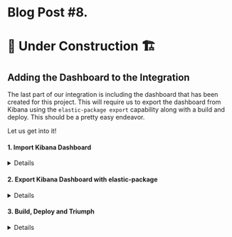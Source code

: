 # Blog Post #8.
# 🚧 Under Construction 🏗️
## Adding the Dashboard to the Integration

The last part of our integration is including the dashboard that has been created for this project. This will require us to export the
dashboard from Kibana using the `elastic-package export` capability along with a build and deploy. This should be a pretty easy endeavor.

Let us get into it!

#### 1. Import Kibana Dashboard
<details>

We will start by importing the dashboard called `Feed Analysis - Integration.ndjson` found [here]() into Kibana.

I have detailed this process in Blog Post #1 in the [Import Kibana Dashboard Section](https://github.com/nicpenning/Elasti-daddy/blob/main/Blog%20Posts/Blog%20Post%20%231.%20Data%20Ingest.md#12-import-kibana-dashboard). The same steps still apply here.

Once the dashboard is imported, move on to the next step to export it.

</details>

#### 2. Export Kibana Dashboard with elastic-package
<details>

Now is the time to export the dashboard by running the `elastic-package export dashboards` command.

⚠️ Note: You may get an error if this is the first time running this command. It will look like something like this:

```bash
napsta@el33t-b00k-1:~/GitHub/Elasti-daddy/Integration/elasti_daddy$ elastic-package export dashboards
Export Kibana dashboards
Error: can't create Kibana client: undefined environment variable: ELASTIC_PACKAGE_KIBANA_HOST. If you have started the Elastic stack using the elastic-package tool, please load stack environment variables using 'eval "$(elastic-package stack shellinit)"' or set their values manually
```

To correct this, we simply run the command `'eval "$(elastic-package stack shellinit)"` which is stated in the error output like so:

```bash
napsta@el33t-b00k-1:~/GitHub/Elasti-daddy/Integration/elasti_daddy$ eval "$(elastic-package stack shellinit)"
Detected shell: bash
```

Now, let us try our export again:

```bash
napsta@el33t-b00k-1:~/GitHub/Elasti-daddy/Integration/elasti_daddy$ elastic-package export dashboards
Export Kibana dashboards
? Which dashboards would you like to export?  [Use arrows to move, space to select, <right> to all, <left> to none, type to filter]
> [ ]  [Elastic Agent] Agent Info (ID: elastic_agent-0600ffa0-6b5e-11ed-98de-67bdecd21824)
  [ ]  [Elastic Agent] Agent metrics (ID: elastic_agent-f47f18cc-9c7d-4278-b2ea-a6dee816d395)
  [ ]  [Elastic Agent] CloudWatch Input Metrics (ID: elastic_agent-a7b5e7a0-cd44-11ed-869d-e7dc1b551cd2)
  [ ]  [Elastic Agent] Input Metrics (ID: elastic_agent-a8192f90-cd3f-11ed-869d-e7dc1b551cd2)
  [ ]  [Elastic Agent] Integrations (ID: elastic_agent-1a4e7280-6b5e-11ed-98de-67bdecd21824)
  [ ]  [Elastic Agent] Overview (ID: elastic_agent-a148dc70-6b3c-11ed-98de-67bdecd21824)
  [ ]  [Elastic Agent] S3 Input Metrics (ID: elastic_agent-77cdb1c0-cd45-11ed-869d-e7dc1b551cd2)
  [ ]  [Elastic Agent] TCP Input Metrics (ID: elastic_agent-7d110ba0-cd45-11ed-869d-e7dc1b551cd2)
  [ ]  [Elastic Agent] UDP Input Metrics (ID: elastic_agent-87ad4330-cd45-11ed-869d-e7dc1b551cd2)
  [ ]  [Elastic Agent] Winlog Input Metrics (ID: elastic_agent-1badd650-d136-11ed-b85f-4be0157fc90c)
  [ ]  [Logs System] New users and groups (ID: system-0d3f2380-fa78-11e6-ae9b-81e5311e8cab)
  [ ]  [Logs System] SSH login attempts (ID: system-5517a150-f9ce-11e6-8115-a7c18106d86a)
  [ ]  [Logs System] Sudo commands (ID: system-277876d0-fa2c-11e6-bbd3-29c986c96e5a)
  [ ]  [Logs System] Syslog dashboard (ID: system-Logs-syslog-dashboard)
  [ ]  [Metrics System] Host overview (ID: system-79ffd6e0-faa0-11e6-947f-177f697178b8)
  [ ]  [Metrics System] Overview (ID: system-Metrics-system-overview)
  [ ]  [System Windows Security] Failed and Blocked Accounts (ID: system-d401ef40-a7d5-11e9-a422-d144027429da)
  [ ]  [System Windows Security] Group Management Events (ID: system-bb858830-f412-11e9-8405-516218e3d268)
  [ ]  [System Windows Security] User Logons (ID: system-bae11b00-9bfc-11ea-87e4-49f31ec44891)
  [ ]  [System Windows Security] User Management Events (ID: system-71f720f0-ff18-11e9-8405-516218e3d268)
  [ ]  [System] Windows Overview (ID: system-Windows-Dashboard)
  [x]  Feed Analysis (ID: 4b9253d0-0aea-11ee-8c83-cf257c04c6b8)
```

Now we are presented with a list of dashboards found in Kibana for export. Use the arrow keys to select the `Feed Analysis` dashboard
byt hitting space bar to select it and hit enter to move on.

```bash
napsta@el33t-b00k-1:~/GitHub/Elasti-daddy/Integration/elasti_daddy$ elastic-package export dashboards
Export Kibana dashboards
? Which dashboards would you like to export?  [Use arrows to move, space to select, <right> to all, <left> to none, type to filter]
...snipped for breveity...
> [x]  Feed Analysis (ID: 4b9253d0-0aea-11ee-8c83-cf257c04c6b8)
```

IF successful, you should see this output:

```bash
napsta@el33t-b00k-1:~/GitHub/Elasti-daddy/Integration/elasti_daddy$ elastic-package export dashboards
Export Kibana dashboards
? Which dashboards would you like to export? Feed Analysis (ID: 4b9253d0-0aea-11ee-8c83-cf257c04c6b8)
Done
```

When this command is executed, the tool will export the dashbaord as a `JSON` file in a new `kibana\dashboard` directory that was created:

```bash
napsta@el33t-b00k-1:~/GitHub/Elasti-daddy/Integration/elasti_daddy$ ls
LICENSE.txt  _dev  changelog.yml  data_stream  docs  img  kibana  manifest.yml
napsta@el33t-b00k-1:~/GitHub/Elasti-daddy/Integration/elasti_daddy$ cd kibana/
napsta@el33t-b00k-1:~/GitHub/Elasti-daddy/Integration/elasti_daddy/kibana$ ls
dashboard
napsta@el33t-b00k-1:~/GitHub/Elasti-daddy/Integration/elasti_daddy/kibana$ cd dashboard/
napsta@el33t-b00k-1:~/GitHub/Elasti-daddy/Integration/elasti_daddy/kibana/dashboard$ ls
elasti_daddy-4b9253d0-0aea-11ee-8c83-cf257c04c6b8.json
```

Now we can move on to build and deploy the package to see if the dashboard is now included in the integration.

</details>


#### 3. Build, Deploy and Triumph
<details>

Finally, let us build and deploy the integration to see if the Dashboard will show up as an asset in Kibana:

```bash
napsta@el33t-b00k-1:~/GitHub/Elasti-daddy/Integration/elasti_daddy/kibana/dashboard$ elastic-package build
Build the package
README.md file rendered: /home/napsta/GitHub/Elasti-daddy/Integration/elasti_daddy/docs/README.md
Package built: /home/napsta/GitHub/Elasti-daddy/build/packages/elasti_daddy-0.0.1.zip
Done
napsta@el33t-b00k-1:~/GitHub/Elasti-daddy/Integration/elasti_daddy/kibana/dashboard$ elastic-package stack up -v -d --services package-registry
...sniped for brevity...

```

Excellent! It appears that our dashboard is showing up in the integration now!

![image](https://github.com/nicpenning/Elasti-daddy/assets/5582679/92a992ca-2c4e-4186-b7f3-5f522c7c3ff1)

The final check is to make sure that the integration actually works. 

![image](https://github.com/nicpenning/Elasti-daddy/assets/5582679/66246134-aa1f-417b-be34-e2d365fdde94)

Take notice that when we go to install, it shows 2 assets (This is likely the ingest pipeine and our new dashboard we bundled with the integration).

![image](https://github.com/nicpenning/Elasti-daddy/assets/5582679/15ee17b4-0fa9-4db8-9945-7f3f157d762d)

It appears that we had an error trying to install, but confusingly enough, it shows that the integration is installed:

![image](https://github.com/nicpenning/Elasti-daddy/assets/5582679/08dd811e-08a9-4d2c-87f3-51df2bb55665)

We will go back to our terminal and run the `elastic-package test` command to see if there are any errors:

```bash
napsta@el33t-b00k-1:~/GitHub/Elasti-daddy/Integration/elasti_daddy$ elastic-package test
Run test suite for the package
Run static tests for the package
--- Test results for package: elasti_daddy - START ---
╭──────────────┬─────────────┬───────────┬──────────────────────────┬────────┬──────────────╮
│ PACKAGE      │ DATA STREAM │ TEST TYPE │ TEST NAME                │ RESULT │ TIME ELAPSED │
├──────────────┼─────────────┼───────────┼──────────────────────────┼────────┼──────────────┤
│ elasti_daddy │ feed_me     │ static    │ Verify sample_event.json │ PASS   │  96.729142ms │
╰──────────────┴─────────────┴───────────┴──────────────────────────┴────────┴──────────────╯
--- Test results for package: elasti_daddy - END   ---
Done
Run system tests for the package
--- Test results for package: elasti_daddy - START ---
No test results
--- Test results for package: elasti_daddy - END   ---
Done
Run asset tests for the package
Error: error running package asset tests: could not complete test run: can't install the package: can't install the package: could not zip-install package; API status code = 500; response body = {"statusCode":500,"error":"Internal Server Error","message":"Migration function for version 7.13.1 threw an error"}
```

So it appears that there is an issue with our dashboard that has something to do with `Migration function for version 7.13.1 threw an error`. It is
possible that there is something in our dashboard causing this issue.

To make sure it wasn't an issue with the `elastic-package` tool. I went ahead and did an upgrade to the latest verision, however, that did not
resolve the problem.

```bash
napsta@el33t-b00k-1:~$ wget https://github.com/elastic/elastic-package/releases/download/v0.84.0/elastic-package_0.84.0_linux_amd64.tar.gz
--2023-07-15 22:03:39--  https://github.com/elastic/elastic-package/releases/download/v0.84.0/elastic-package_0.84.0_linux_amd64.tar.gz
Resolving github.com (github.com)... 140.82.113.3
Connecting to github.com (github.com)|140.82.113.3|:443... connected.
HTTP request sent, awaiting response... 302 Found
Location: https://objects.githubusercontent.com/github-production-release-asset-2e65be/269612753/59ece508-1b44-496c-a595-a29e1acdacd9?X-Amz-Algorithm=AWS4-HMAC-SHA256&X-Amz-Credential=AKIAIWNJYAX4CSVEH53A%2F20230716%2Fus-east-1%2Fs3%2Faws4_request&X-Amz-Date=20230716T104445Z&X-Amz-Expires=300&X-Amz-Signature=e03a682458fc62f2ab0bfe4c5373b38e269a5c3ee302513a7a4791940c24c138&X-Amz-SignedHeaders=host&actor_id=0&key_id=0&repo_id=269612753&response-content-disposition=attachment%3B%20filename%3Delastic-package_0.84.0_linux_amd64.tar.gz&response-content-type=application%2Foctet-stream [following]
--2023-07-15 22:03:40--  https://objects.githubusercontent.com/github-production-release-asset-2e65be/269612753/59ece508-1b44-496c-a595-a29e1acdacd9?X-Amz-Algorithm=AWS4-HMAC-SHA256&X-Amz-Credential=AKIAIWNJYAX4CSVEH53A%2F20230716%2Fus-east-1%2Fs3%2Faws4_request&X-Amz-Date=20230716T104445Z&X-Amz-Expires=300&X-Amz-Signature=e03a682458fc62f2ab0bfe4c5373b38e269a5c3ee302513a7a4791940c24c138&X-Amz-SignedHeaders=host&actor_id=0&key_id=0&repo_id=269612753&response-content-disposition=attachment%3B%20filename%3Delastic-package_0.84.0_linux_amd64.tar.gz&response-content-type=application%2Foctet-stream
Resolving objects.githubusercontent.com (objects.githubusercontent.com)... 185.199.108.133, 185.199.109.133, 185.199.110.133, ...
Connecting to objects.githubusercontent.com (objects.githubusercontent.com)|185.199.108.133|:443... connected.
HTTP request sent, awaiting response... 200 OK
Length: 45065222 (43M) [application/octet-stream]
Saving to: ‘elastic-package_0.84.0_linux_amd64.tar.gz’

elastic-package_0.84.0_linux_amd64 100%[================================================================>]  42.98M  18.0MB/s    in 2.4s

2023-07-15 22:03:43 (18.0 MB/s) - ‘elastic-package_0.84.0_linux_amd64.tar.gz’ saved [45065222/45065222]

napsta@el33t-b00k-1:~$ mkdir ~/ep
tar -xf elastic-package_*.*.*_linux_amd64.tar.gz -C ~/ep
napsta@el33t-b00k-1:~$ elastic-package --version
Error: unknown flag: --version
napsta@el33t-b00k-1:~$ elastic-package version
elastic-package v0.84.0 version-hash 103eb96 (build time: 2023-07-12T08:51:24-05:00)
```

Turns out there is a current [issue](https://github.com/elastic/elastic-package/issues/1354) in the tool when using `8.8.0+` version of the Elastic stack.

Since we cannot properly export and bundle our dashboard in 8.8.0, I will have to wait until a fix exists in the `elastic-package` tool. I tried to use the `7.7.1` version of the stack but the dashboards were created in 8.8.0 and can't easily be downgraded so that is why we need to wait for a fix.

To be continued. We can track the progress on the issue mentioned above.

</details>

